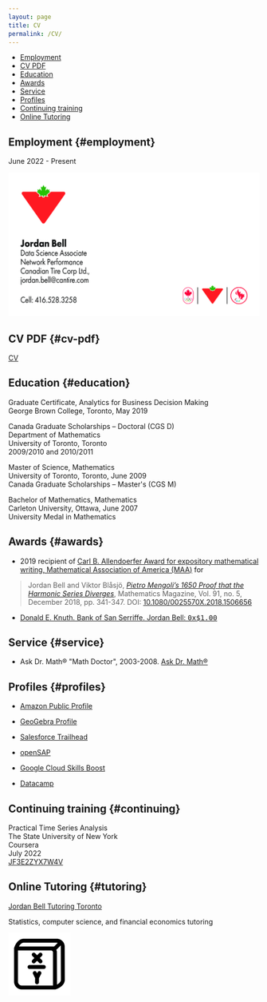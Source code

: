 ```yaml
---
layout: page
title: CV
permalink: /CV/
---
```


- [Employment](#employment)
- [CV PDF](#cv-pdf)
- [Education](#education)
- [Awards](#awards)
- [Service](#service)
- [Profiles](#profiles)
- [Continuing training](#continuing)
- [Online Tutoring](#tutoring)

## Employment {#employment}

June 2022 - Present

![Data Science Associate, Network Performance, Canadian Tire Corp](/assets/images/J_Bell.png)

## CV PDF {#cv-pdf}

[CV](/LaTeX/CV/cv_bell.pdf)

## Education {#education}

Graduate Certificate, Analytics for Business Decision Making  
George Brown College, Toronto, May 2019

Canada Graduate Scholarships – Doctoral (CGS D)  
Department of Mathematics  
University of Toronto, Toronto  
2009/2010 and 2010/2011

Master of Science, Mathematics  
University of Toronto, Toronto, June 2009  
Canada Graduate Scholarships – Master's (CGS M)

Bachelor of Mathematics, Mathematics  
Carleton University, Ottawa, June 2007  
University Medal in Mathematics


## Awards {#awards}

- 2019 recipient of [Carl B. Allendoerfer Award for expository mathematical writing, Mathematical Association of America (MAA)](https://www.maa.org/programs-and-communities/member-communities/maa-awards/writing-awards/carl-b-allendoerfer-awards) for
> Jordan Bell and Viktor Blåsjö, [*Pietro Mengoli’s 1650 Proof that the Harmonic Series Diverges*](https://doi.org/10.1080/0025570X.2018.1506656), Mathematics Magazine, Vol. 91, no. 5, December 2018, pp. 341-347. DOI: [10.1080/0025570X.2018.1506656](https://doi.org/10.1080/0025570X.2018.1506656)

- [Donald E. Knuth. Bank of San Serriffe. Jordan Bell: <tt>0x$1.00</tt>](https://www-cs-faculty.stanford.edu/~knuth/boss.html)

## Service {#service}

- Ask Dr. Math® "Math Doctor", 2003-2008. [Ask Dr. Math®](https://www.nctm.org/archives/dr.math/index.htm)

## Profiles {#profiles}

- [Amazon Public Profile](https://www.amazon.com/gp/profile/amzn1.account.AHBGB7NGF3DGOUKGRF67J2GIKZXQ)

- [GeoGebra Profile](https://www.geogebra.org/u/jordanbell2357)

- [Salesforce Trailhead](https://trailblazer.me/id/jordanbell2357)

- [openSAP](https://open.sap.com/verify/xenak-hesyv-katal-nebok-hityg)

- [Google Cloud Skills Boost](https://www.cloudskillsboost.google/public_profiles/c4354b0e-6e16-46ec-be5b-64b7b49e9611)

- [Datacamp](https://app.datacamp.com/profile/jordanbell2357)

## Continuing training {#continuing}

Practical Time Series Analysis  
The State University of New York  
Coursera  
July 2022  
[JF3E2ZYX7W4V](https://www.coursera.org/account/accomplishments/certificate/JF3E2ZYX7W4V)

## Online Tutoring {#tutoring}

[Jordan Bell Tutoring Toronto](/tutoring)

Statistics, computer science, and financial economics tutoring

![Jordan Bell Tutoring Toronto](/assets/images/logo.png)